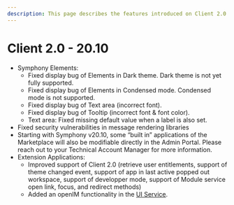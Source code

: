 ```yaml
---
description: This page describes the features introduced on Client 2.0 (20.10) version
---
```


# Client 2.0 - 20.10

* Symphony Elements:
  * Fixed display bug of Elements in Dark theme. Dark theme is not yet fully supported.
  * Fixed display bug of Elements in Condensed mode. Condensed mode is not supported.
  * Fixed display bug of Text area (incorrect font).
  * Fixed display bug of Tooltip (incorrect font & font color).
  * Text area: Fixed missing default value when a label is also set.
* Fixed security vulnerabilities in message rendering libraries
* Starting with Symphony v20.10, some “built in” applications of the Marketplace will also be modifiable directly in the Admin Portal. Please reach out to your Technical Account Manager for more information.
* Extension Applications:
  * Improved support of Client 2.0 (retrieve user entitlements, support of theme changed event, support of app in last active popped out workspace, support of developper mode, support of Module service open link, focus, and redirect methods)
  * Added an openIM functionality in the [UI Service](../../../ext-apps/overview-of-extension-api/extension-api-services/ui-service/).
